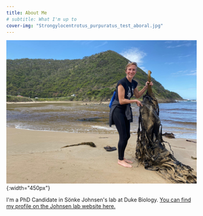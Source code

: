 ```yaml
---
title: About Me
# subtitle: What I'm up to
cover-img: "Strongylocentrotus_purpuratus_test_aboral.jpg"
---
```


![me](australia_kelp.JPG){:width="450px"}

I'm a PhD Candidate in Sönke Johnsen's lab at Duke Biology. [You can find my profile on the Johnsen lab website here.](https://opticsoflife.org/people/julia.html)
